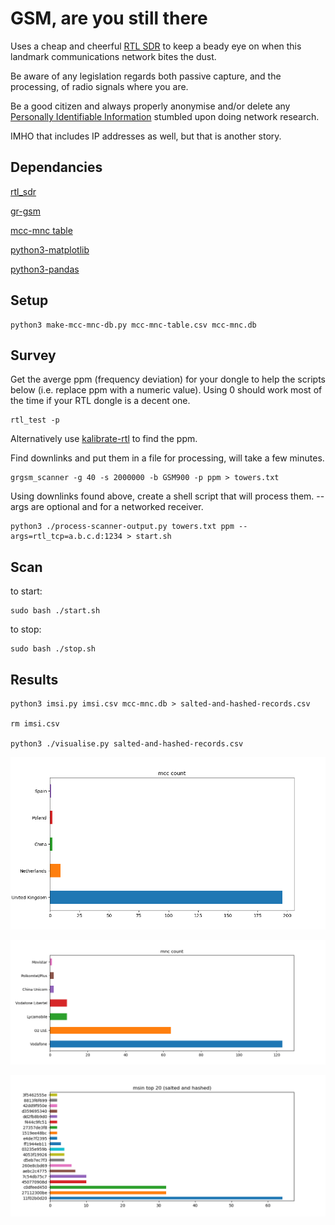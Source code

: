 # GSM, are you still there

Uses a  cheap and cheerful [RTL SDR](https://www.rtl-sdr.com/about-rtl-sdr/) to keep a beady eye on when this landmark communications network bites the dust.

Be aware of any legislation regards both passive capture, and the processing, of radio signals where you are.

Be a good citizen and always properly anonymise and/or delete any [Personally Identifiable Information](https://en.wikipedia.org/wiki/Personal_data) stumbled upon doing network research.

IMHO that includes IP addresses as well, but that is another story.

## Dependancies

[rtl_sdr](https://www.rtl-sdr.com/rtl-sdr-quick-start-guide/)

[gr-gsm](https://osmocom.org/projects/gr-gsm/wiki/Installation)

[mcc-mnc table](https://raw.githubusercontent.com/musalbas/mcc-mnc-table/master/mcc-mnc-table.csv)

[python3-matplotlib](https://matplotlib.org/stable/faq/installing_faq.html)

[python3-pandas](https://pandas.pydata.org/pandas-docs/stable/getting_started/install.html)

## Setup

```console
python3 make-mcc-mnc-db.py mcc-mnc-table.csv mcc-mnc.db
```


## Survey

Get the averge ppm (frequency deviation) for your dongle to help the scripts below (i.e. replace ppm with a numeric value). Using 0 should work most of the time if your RTL dongle is a decent one.

```console
rtl_test -p
```
Alternatively use [kalibrate-rtl](http://314256.blogspot.com/2015/03/how-to-use-kal-software-to-workout-ppm.html) to find the ppm.

Find downlinks and put them in a file for processing, will take a few minutes.

```console
grgsm_scanner -g 40 -s 2000000 -b GSM900 -p ppm > towers.txt
```

Using downlinks found above, create a shell script that will process them. --args are optional and for a networked receiver.

```console
python3 ./process-scanner-output.py towers.txt ppm --args=rtl_tcp=a.b.c.d:1234 > start.sh
```

## Scan

to start:

```console
sudo bash ./start.sh
```

to stop:

```console
sudo bash ./stop.sh
```

## Results

```console
python3 imsi.py imsi.csv mcc-mnc.db > salted-and-hashed-records.csv

rm imsi.csv

python3 ./visualise.py salted-and-hashed-records.csv
```

![!](./mcccount.png "")

![!](./mnccount.png "")

![!](./msintop20.png "")
